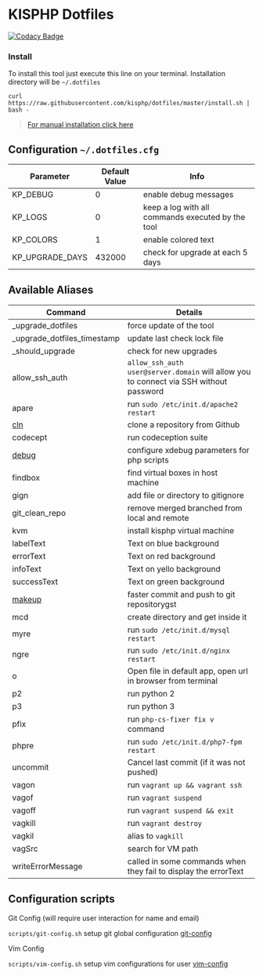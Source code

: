 # KISPHP Dotfiles

[![Codacy Badge](https://api.codacy.com/project/badge/Grade/0c226a27d3a441f8a138d42aacd882ea)](https://www.codacy.com/app/mariusbogdan83/dotfiles?utm_source=github.com&amp;utm_medium=referral&amp;utm_content=kisphp/dotfiles&amp;utm_campaign=Badge_Grade)

### Install

To install this tool just execute this line on your terminal. Installation directory will be `~/.dotfiles`
```
curl https://raw.githubusercontent.com/kisphp/dotfiles/master/install.sh | bash -
```

> [For manual installation click here](INSTALL.md)


## Configuration `~/.dotfiles.cfg`

| Parameter | Default Value | Info |
| --- | --- | --- |
| KP_DEBUG | 0 | enable debug messages |
| KP_LOGS | 0 | keep a log with all commands executed by the tool |
| KP_COLORS | 1 | enable colored text |
| KP_UPGRADE_DAYS | 432000 | check for upgrade at each 5 days |

## Available Aliases

| Command | Details |
| --- | --- |
| _upgrade_dotfiles | force update of the tool |
| _upgrade_dotfiles_timestamp | update last check lock file |
| _should_upgrade | check for new upgrades |
| allow_ssh_auth | `allow_ssh_auth user@server.domain` will allow you to connect via SSH without password |
| apare | run `sudo /etc/init.d/apache2 restart` |
| [cln](docs/cln.md) | clone a repository from Github |
| codecept | run codeception suite |
| [debug](docs/debug.md) | configure xdebug parameters for php scripts |
| findbox | find virtual boxes in host machine |
| gign | add file or directory to gitignore |
| git_clean_repo | remove merged branched from local and remote |
| kvm | install kisphp virtual machine |
| labelText | Text on blue background |
| errorText | Text on red background |
| infoText | Text on yello background |
| successText | Text on green background |
| [makeup](docs/makeup.md) | faster commit and push to git repositorygst |
| mcd | create directory and get inside it |
| myre | run `sudo /etc/init.d/mysql restart` |
| ngre | run `sudo /etc/init.d/nginx restart` |
| o | Open file in default app, open url in browser from terminal |
| p2 | run python 2 |
| p3 | run python 3 |
| pfix | run `php-cs-fixer fix v` command |
| phpre | run `sudo /etc/init.d/php7-fpm restart` |
| uncommit | Cancel last commit (if it was not pushed) |
| vagon | run `vagrant up && vagrant ssh` |
| vagof | run `vagrant suspend` |
| vagoff | run `vagrant suspend && exit` |
| vagkill | run `vagrant destroy` |
| vagkil | alias to `vagkill` |
| vagSrc | search for VM path 
| writeErrorMessage | called in some commands when they fail to display the errorText |

## Configuration scripts

Git Config (will require user interaction for name and email)
 
`scripts/git-config.sh` setup git global configuration [git-config](scripts/git-config.sh)
 
Vim Config

`scripts/vim-config.sh` setup vim configurations for user [vim-config](scripts/vim-config.sh)
